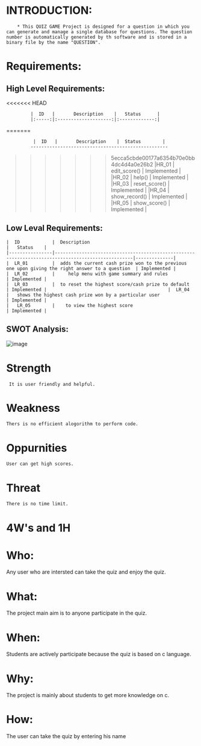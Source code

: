 # INTRODUCTION:

        * This QUIZ GAME Project is designed for a question in which you can generate and manage a single database for questions. The question number is automatically generated by th software and is stored in a binary file by the name "QUESTION".
  # Requirements:
  ## High Level Requirements:
<<<<<<< HEAD

             |  ID   |       Description    |	Status      |
             |:-----:|:--------------------:|:-------------:|
=======
               
              |  ID   |       Description    |	Status        |
             ---------------------------------------------------
>>>>>>> 5ecca5cbde00177a6354b70e0bb4dc4d4a0e26b2
             |HR_01  |	 edit_score()   |	Implemented   |
             |HR_02  |	  help()	  |    Implemented   |
             |HR_03  |       reset_score()  |	Implemented   |
             |HR_04  |	show_record()   |    Implemented   |
             |HR_05  |	show_score()	  |    Implemented   |



  
   ## Low Leval Requirements:
                
            

    |  ID            |  Description	                                                                              |   Status    |
    |----------------|---------------------------------------------------------------------------------------------------|--------------|
    |  LR_01         |  adds the current cash prize won to the previous one upon giving the right answer to a question  | Implemented |
    |  LR_02         |	   help menu with game summary and rules                                                    | Implemented |
    |  LR_03         |  to reset the highest score/cash prize to default                                                | Implemented |                                             |  LR_04         |   shows the highest cash prize won by a particular user	                                     | Implemented |
    |   LR_05        |    to view the highest score                                                                     | Implemented |
## SWOT Analysis:
   ![image](https://user-images.githubusercontent.com/87614111/153429883-897bb5f4-e6d3-4395-9871-d1f776cbaca4.png)
   # Strength
     It is user friendly and helpful.
   # Weakness
    Thers is no efficient alogorithm to perform code.
   # Oppurnities
    User can get high scores.
   # Threat
    There is no time limit.
# 4W's and 1H
# Who:
Any user who are intersted can take the quiz and enjoy the quiz.

# What:
The project main aim is to anyone participate in the quiz.

# When:
Students are actively participate because the quiz is based on c language.

# Why:
The project is mainly about students to get more knowledge on c.

# How:
The user can take the quiz by entering his name

